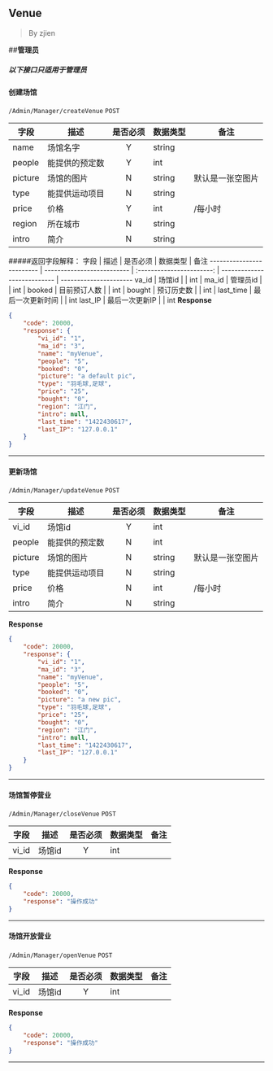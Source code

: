 Venue
---
>By zjien

##**管理员**
##### 以下接口只适用于管理员

#### **创建场馆**
`/Admin/Manager/createVenue` `POST`

字段 | 描述 | 是否必须 | 数据类型 | 备注
------------------------- | -------------------------- | :-----------------------: | --------------------------- | ----------------------
name | 场馆名字 | Y | string | 
people | 能提供的预定数 | Y | int |
picture | 场馆的图片 | N | string | 默认是一张空图片
type | 能提供运动项目 | N | string |
price | 价格 | Y |  int |/每小时
region | 所在城市 | N | string | 
intro | 简介 | N | string | 

#####返回字段解释：
字段 | 描述 | 是否必须 | 数据类型 | 备注
------------------------- | -------------------------- | :-----------------------: | --------------------------- | ----------------------
va_id | 场馆id |  | int | 
ma_id | 管理员id |  | int |
booked | 目前预订人数 |  | int |
bought | 预订历史数 |  | int |
last_time | 最后一次更新时间 |  | int
last_IP | 最后一次更新IP |  | int 
**Response**  
```json
{
    "code": 20000,
    "response": {
        "vi_id": "1",
        "ma_id": "3",
        "name": "myVenue",
        "people": "5",
        "booked": "0",
        "picture": "a default pic",
        "type": "羽毛球,足球",
        "price": "25",
        "bought": "0",
        "region": "江门",
        "intro": null,
        "last_time": "1422430617",
        "last_IP": "127.0.0.1"
    }
}
```
---

#### **更新场馆**
`/Admin/Manager/updateVenue` `POST`

字段 | 描述 | 是否必须 | 数据类型 | 备注
------------------------- | -------------------------- | :-----------------------: | --------------------------- | ----------------------
vi_id | 场馆id | Y | int | 
people | 能提供的预定数 | N | int |
picture | 场馆的图片 | N | string | 默认是一张空图片
type | 能提供运动项目 | N | string |
price | 价格 | N |  int |/每小时
intro | 简介 | N | string | 
**Response**  
```json
{
    "code": 20000,
    "response": {
        "vi_id": "1",
        "ma_id": "3",
        "name": "myVenue",
        "people": "5",
        "booked": "0",
        "picture": "a new pic",
        "type": "羽毛球,足球",
        "price": "25",
        "bought": "0",
        "region": "江门",
        "intro": null,
        "last_time": "1422430617",
        "last_IP": "127.0.0.1"
    }
}
```
---

#### **场馆暂停营业**
`/Admin/Manager/closeVenue` `POST`

字段 | 描述 | 是否必须 | 数据类型 | 备注
------------------------- | -------------------------- | :-----------------------: | --------------------------- | ----------------------
vi_id | 场馆id | Y | int | 
**Response**
```json
{
    "code": 20000,
    "response": "操作成功"
}
```
---

#### **场馆开放营业**
`/Admin/Manager/openVenue` `POST`

字段 | 描述 | 是否必须 | 数据类型 | 备注
------------------------- | -------------------------- | :-----------------------: | --------------------------- | ----------------------
vi_id | 场馆id | Y | int | 
**Response**
```json
{
    "code": 20000,
    "response": "操作成功"
}
```
---